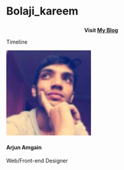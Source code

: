 # Bolaji_kareem

<div style="text-align:center;margin-top:25px;font-weight:bold;texxxt-decoration:none;">
  Visit <a href="https://themeshook.com/" px;target="_blank">My Blog</a>
</div>
<div class="muck-up">
  <div class="overlay"></div>
  <div class="top">
    <div class="nav">
      <span class="ion-android-menu"></span>
      <p>Timeline</p>
      <span class="ion-ios-more-outline"></span>
    </div>
    <div class="user-profile">
      <img src="https://raw.githubusercontent.com/arjunamgain/FilterMenu/master/images/profile.jpg">
      <div class="user-details">
        <h4>Arjun Amgain</h4>
        <p>Web/Front-end Designer</p>
      </div>
    </div>
  </div>
  <div class="clearfix"></div>
  <div class="filter-btn">
    <a id="one" href="#"><i class="ion-ios-checkmark-outline"></i></a>
    <a id="two" href="#"><i class="ion-ios-alarm-outline"></i></a>
    <a id="three" href="#"><i class="ion-ios-heart-outline"></i></a>
    <a id="all" href="#"><i class="ion-ios-star-outline"></i></a>
    <span class="toggle-btn ion-android-funnel"></span>
  </div>
